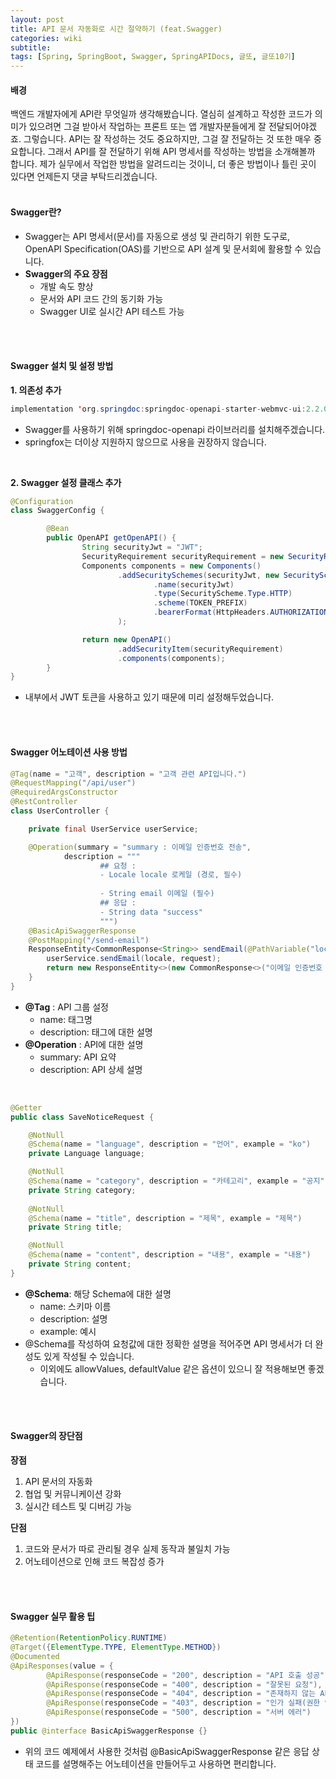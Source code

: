 ```yaml
---
layout: post
title: API 문서 자동화로 시간 절약하기 (feat.Swagger)
categories: wiki
subtitle: 
tags: [Spring, SpringBoot, Swagger, SpringAPIDocs, 글또, 글또10기]
---
```

#### 배경
백엔드 개발자에게 API란 무엇일까 생각해봤습니다. 열심히 설계하고 작성한 코드가 의미가 있으려면 그걸 받아서 작업하는 프론트 또는 앱 개발자분들에게 잘 전달되어야겠죠. 그렇습니다. API는 잘 작성하는 것도 중요하지만, 그걸 잘 전달하는 것 또한 매우 중요합니다. 그래서 API를 잘 전달하기 위해 API 명세서를 작성하는 방법을 소개해볼까 합니다. 제가 실무에서 작업한 방법을 알려드리는 것이니, 더 좋은 방법이나 틀린 곳이 있다면 언제든지 댓글 부탁드리겠습니다.
<br/>
<br/>


#### Swagger란?
- Swagger는 API 명세서(문서)를 자동으로 생성 및 관리하기 위한 도구로, OpenAPI Specification(OAS)를 기반으로 API 설계 및 문서회에 활용할 수 있습니다.
- **Swagger의 주요 장점**
    - 개발 속도 향상
    - 문서와 API 코드 간의 동기화 가능
    - Swagger UI로 실시간 API 테스트 가능
<br/>
<br/>


#### Swagger 설치 및 설정 방법
**1. 의존성 추가**
```java
implementation 'org.springdoc:springdoc-openapi-starter-webmvc-ui:2.2.0'
```
- Swagger를 사용하기 위해 springdoc-openapi 라이브러리를 설치해주겠습니다.
- springfox는 더이상 지원하지 않으므로 사용을 권장하지 않습니다.  
<br/>


**2. Swagger 설정 클래스 추가**

```java
@Configuration
class SwaggerConfig {

        @Bean
        public OpenAPI getOpenAPI() {
                String securityJwt = "JWT";
                SecurityRequirement securityRequirement = new SecurityRequirement().addList(securityJwt);
                Components components = new Components()
                        .addSecuritySchemes(securityJwt, new SecurityScheme()
                                .name(securityJwt)
                                .type(SecurityScheme.Type.HTTP)
                                .scheme(TOKEN_PREFIX)
                                .bearerFormat(HttpHeaders.AUTHORIZATION)
                        );

                return new OpenAPI()
                        .addSecurityItem(securityRequirement)
                        .components(components);
        }
}
```
- 내부에서 JWT 토큰을 사용하고 있기 때문에 미리 설정해두었습니다.
<br/>
<br/>


#### Swagger 어노테이션 사용 방법

```java
@Tag(name = "고객", description = "고객 관련 API입니다.")
@RequestMapping("/api/user")
@RequiredArgsConstructor
@RestController
class UserController {

    private final UserService userService;

    @Operation(summary = "summary : 이메일 인증번호 전송",
            description = """
                    ## 요청 :
                    - Locale locale 로케일 (경로, 필수)
                    
                    - String email 이메일 (필수)
                    ## 응답 :
                    - String data "success"
                    """)
    @BasicApiSwaggerResponse
    @PostMapping("/send-email")
    ResponseEntity<CommonResponse<String>> sendEmail(@PathVariable("locale") Locale locale, @Valid @RequestBody SendEmailRequest request) {
        userService.sendEmail(locale, request);
        return new ResponseEntity<>(new CommonResponse<>("이메일 인증번호 전송", MessageConstants.SUCCESS_MESSAGE), HttpStatus.OK);
    }
}
```

- **@Tag** : API 그룹 설정
    - name: 태그명
    - description: 태그에 대한 설명
- **@Operation** : API에 대한 설명
    - summary: API 요약
    - description: API 상세 설명
<br/>

```java
@Getter
public class SaveNoticeRequest {

    @NotNull
    @Schema(name = "language", description = "언어", example = "ko")
    private Language language;

    @NotNull
    @Schema(name = "category", description = "카테고리", example = "공지")
    private String category;
    
    @NotNull
    @Schema(name = "title", description = "제목", example = "제목")
    private String title;

    @NotNull
    @Schema(name = "content", description = "내용", example = "내용")
    private String content;
}
```

- **@Schema**: 해당 Schema에 대한 설명
    - name: 스키마 이름
    - description: 설명
    - example: 예시
- @Schema를 작성하여 요청값에 대한 정확한 설명을 적어주면 API 명세서가 더 완성도 있게 작성될 수 있습니다.
    - 이외에도 allowValues, defaultValue 같은 옵션이 있으니 잘 적용해보면 좋겠습니다.
<br/>
<br/>


#### Swagger의 장단점

**장점**
1. API 문서의 자동화
2. 협업 및 커뮤니케이션 강화
3. 실시간 테스트 및 디버깅 가능

**단점**
1. 코드와 문서가 따로 관리될 경우 실제 동작과 불일치 가능
2. 어노테이션으로 인해 코드 복잡성 증가
<br/>
<br/>


#### Swagger 실무 활용 팁
```java
@Retention(RetentionPolicy.RUNTIME)
@Target({ElementType.TYPE, ElementType.METHOD})
@Documented
@ApiResponses(value = {
        @ApiResponse(responseCode = "200", description = "API 호출 성공"),
        @ApiResponse(responseCode = "400", description = "잘못된 요청"),
        @ApiResponse(responseCode = "404", description = "존재하지 않는 API"),
        @ApiResponse(responseCode = "403", description = "인가 실패(권한 없음)"),
        @ApiResponse(responseCode = "500", description = "서버 에러")
})
public @interface BasicApiSwaggerResponse {}
```
- 위의 코드 예제에서 사용한 것처럼  @BasicApiSwaggerResponse 같은 응답 상태 코드를 설명해주는 어노테이션을 만들어두고 사용하면 편리합니다.